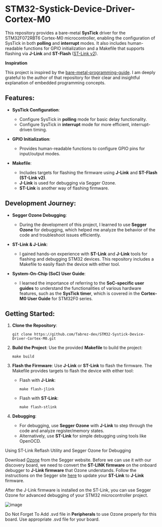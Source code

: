 # STM32-Systick-Device-Driver-Cortex-M0

This repository provides a bare-metal **SysTick** driver for the STM32F072RBT6 Cortex-M0 microcontroller, enabling the configuration of SysTick in both **polling** and **interrupt** modes. It also includes human-readable functions for GPIO initialization and a Makefile that supports flashing via **J-Link** and **ST-Flash** ([ST-Link v2](https://www.st.com/en/development-tools/stsw-link009.html)). 

**Inspiration**

This project is inspired by the [bare-metal-programming-guide](https://github.com/cpq/bare-metal-programming-guide). I am deeply grateful to the author of that repository for their clear and insightful explanation of embedded programming concepts.

## Features:
- **SysTick Configuration**: 
  - Configure SysTick in **polling** mode for basic delay functionality.
  - Configure SysTick in **interrupt** mode for more efficient, interrupt-driven timing.

- **GPIO Initialization**: 
  - Provides human-readable functions to configure GPIO pins for input/output modes.

- **Makefile**:
  - Includes targets for flashing the firmware using **J-Link** and **ST-Flash (ST-Link v2)**.
  - **J-Link** is used for debugging via Segger Ozone.
  - **ST-Link** is another way of flashing firmware.

## Development Journey:
- **Segger Ozone Debugging**: 
  - During the development of this project, I learned to use **Segger Ozone** for debugging, which helped me analyze the behavior of the code and troubleshoot issues efficiently.
  
- **ST-Link & J-Link**: 
  - I gained hands-on experience with **ST-Link** and **J-Link** tools for flashing and debugging STM32 devices. This repository includes a Makefile to easily flash the device with either tool.

- **System-On-Chip (SoC) User Guide**:
  - I learned the importance of referring to the **SoC-specific user guides** to understand the functionalities of various hardware features, such as the **SysTick timer**, which is covered in the **Cortex-M0 User Guide** for STM32F0 series.

## Getting Started:

1. **Clone the Repository**:
   ```
   git clone https://github.com/Tabrez-dev/STM32-Systick-Device-Driver-Cortex-M0.git
   ```

2. **Build the Project**:
   Use the provided **Makefile** to build the project:
   ```
   make build
   ```

3. **Flash the Firmware**:
   Use **J-Link** or **ST-Link** to flash the firmware. The Makefile provides targets to flash the device with either tool:
   
   - Flash with **J-Link**:
     ```
     make flash-jlink
     ```
   - Flash with **ST-Link**:
     ```
     make flash-stlink
     ```

5. **Debugging**:
   - For debugging, use **Segger Ozone** with **J-Link** to step through the code and analyze register/memory states.
   - Alternatively, use **ST-Link** for simple debugging using tools like OpenOCD.

Using ST-Link Reflash Utility and Segger Ozone for Debugging

Download [Ozone](https://www.segger.com/products/development-tools/ozone-j-link-debugger/) from the Segger website. Before we can use it with our discovery board, we need to convert the **ST-LINK firmware** on the onboard debugger to **J-Link firmware** that Ozone understands. Follow the instructions on the Segger site [here](https://www.segger.com/products/debug-probes/j-link/models/other-j-links/st-link-on-board/) to update your **ST-Link** to **J-Link** firmware.

After the J-Link firmware is installed on the ST-Link, you can use Segger Ozone for advanced debugging of your STM32 microcontroller project.

![image](https://github.com/user-attachments/assets/a458cbcc-68ad-4df5-b715-e30ca1bf9022)

Do Not Forget To Add .svd file in **Peripherals** to use Ozone properly for this board. Use appropriate .svd file for your board. 
